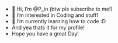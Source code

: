 - 👋 Hi, I’m @P_in (btw pls subscribe to me!)
- 👀 I’m interested in Coding and stuff!
- 🌱 I’m currently learning how to code :D 
- And yea thats it for my profile!
- Hope you have a great Day!
